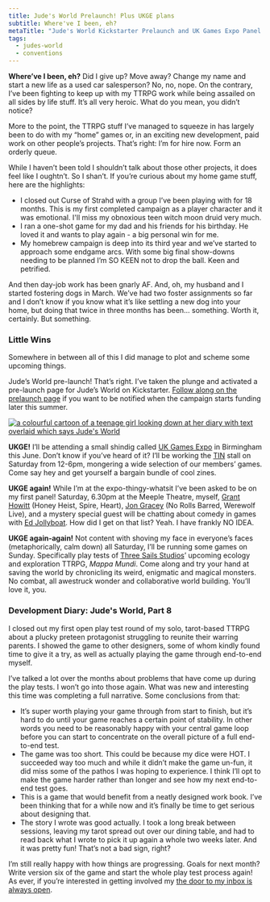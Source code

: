 ```yaml
---
title: Jude's World Prelaunch! Plus UKGE plans
subtitle: Where've I been, eh?
metaTitle: "Jude's World Kickstarter Prelaunch and UK Games Expo Panel Announcement"
tags:
  - judes-world
  - conventions
---
```


<p>
    <strong>Where’ve I been, eh?</strong> Did I give up? Move away? Change my name and start a new life as a used car salesperson? No, no, nope. On the contrary, I’ve been fighting to keep up with my TTRPG work while being assailed on all sides by life stuff. It’s all very heroic. What do you mean, you didn’t notice?
</p><p>
    More to the point, the TTRPG stuff I’ve managed to squeeze in has largely been to do with my “home” games or, in an exciting new development, paid work on other people’s projects. That’s right: I’m for hire now. Form an orderly queue.
</p><p>
    While I haven’t been told I shouldn’t talk about those other projects, it does feel like I oughtn’t. So I shan’t. If you’re curious about my home game stuff, here are the highlights:
</p>
<ul>
    <li>
        I closed out Curse of Strahd with a group I’ve been playing with for 18 months. This is my first completed campaign as a player character and it was emotional. I'll miss my obnoxious teen witch moon druid very much.
    </li><li>
        I ran a one-shot game for my dad and his friends for his birthday. He loved it and wants to play again - a big personal win for me.
    </li><li>
        My homebrew campaign is deep into its third year and we’ve started to approach some endgame arcs. With some big final show-downs needing to be planned I’m SO KEEN not to drop the ball. Keen and petrified.
    </li>
</ul>
<p>
    And then day-job work has been gnarly AF. And, oh, my husband and I started fostering dogs in March. We’ve had two foster assignments so far and I don’t know if you know what it’s like settling a new dog into your home, but doing that twice in three months has been… something. Worth it, certainly. But something.
</p>
<h3>Little Wins</h3>
<p>
    Somewhere in between all of this I did manage to plot and scheme some upcoming things.
</p><p>
    Jude’s World pre-launch! That’s right. I’ve taken the plunge and activated a pre-launch page for Jude’s World on Kickstarter. <a href="https://www.kickstarter.com/projects/buttonkin/judes-world" target="_blank">Follow along on the prelaunch page</a> if you want to be notified when the campaign starts funding later this summer.
</p>
<a href="https://www.kickstarter.com/projects/buttonkin/judes-world" target="_blank">
    <img src="/assets/images/newsletter/judes_world_ks.png" alt="a colourful cartoon of a teenage girl looking down at her diary with text overlaid which says Jude's World">
</a>
<p>
    <strong>UKGE!</strong> I’ll be attending a small shindig called <a href="https://www.ukgamesexpo.co.uk/" target="_blank">UK Games Expo</a> in Birmingham this June. Don’t know if you’ve heard of it? I’ll be working the <a href="https://www.patreon.com/UKTabletopIndustryNetwork544" target="_blank">TIN</a> stall on Saturday from 12-6pm, mongering a wide selection of our members’ games. Come say hey and get yourself a bargain bundle of cool zines.
</p><p>
    <strong>UKGE again!</strong> While I’m at the expo-thingy-whatsit I’ve been asked to be on my first panel! Saturday, 6.30pm at the Meeple Theatre, myself, <a href="https://rowanrookanddecard.com/" target="_blank">Grant Howitt</a> (Honey Heist, Spire, Heart), <a href="https://norollsbarred.com/" target="_blank">Jon Gracey</a> (No Rolls Barred, Werewolf Live), and a mystery special guest will be chatting about comedy in games with <a href="https://www.jollyboat.co.uk/" target="_blank">Ed Jollyboat</a>. How did I get on that list? Yeah. I have frankly NO IDEA.
</p><p>
    <strong>UKGE again-again!</strong> Not content with shoving my face in everyone’s faces (metaphorically, calm down) all Saturday, I’ll be running some games on Sunday. Specifically play tests of <a href="https://www.threesailsstudios.com/" target="_blank">Three Sails Studios</a>’ upcoming ecology and exploration TTRPG, <i>Mappa Mundi</i>. Come along and try your hand at saving the world by chronicling its weird, enigmatic and magical monsters. No combat, all awestruck wonder and collaborative world building. You’ll love it, you.
</p>
<h3>Development Diary: Jude's World, Part 8</h3>
<p>
    I closed out my first open play test round of my solo, tarot-based TTRPG about a plucky preteen protagonist struggling to reunite their warring parents. I showed the game to other designers, some of whom kindly found time to give it a try, as well as actually playing the game through end-to-end myself.
</p><p>
    I’ve talked a lot over the months about problems that have come up during the play tests. I won’t go into those again. What was new and interesting this time was completing a full narrative. Some conclusions from that:
</p>
<ul>
    <li>
        It’s super worth playing your game through from start to finish, but it’s hard to do until your game reaches a certain point of stability. In other words you need to be reasonably happy with your central game loop before you can start to concentrate on the overall picture of a full end-to-end test.
    </li><li>
        The game was too short. This could be because my dice were HOT. I succeeded way too much and while it didn’t make the game un-fun, it did miss some of the pathos I was hoping to experience. I think I’ll opt to make the game harder rather than longer and see how my next end-to-end test goes.
    </li><li>
        This is a game that would benefit from a neatly designed work book. I’ve been thinking that for a while now and it’s finally be time to get serious about designing that.
    </li><li>
        The story I wrote was good actually. I took a long break between sessions, leaving my tarot spread out over our dining table, and had to read back what I wrote to pick it up again a whole two weeks later. And it was pretty fun! That’s not a bad sign, right?
    </li>
</ul>
<p>
    I’m still really happy with how things are progressing. Goals for next month? Write version six of the game and start the whole play test process again! As ever, if you’re interested in getting involved my <a href="mailto:yvris@buttonkin.com">the door to my inbox is always open</a>.
</p>
